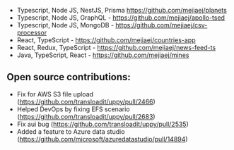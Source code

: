 
- Typescript, Node JS, NestJS, Prisma https://github.com/mejiaej/planets
- Typescript, Node JS, GraphQL - https://github.com/mejiaej/apollo-tsed
- Typescript, Node JS, MongoDB - https://github.com/mejiaej/csv-processor
- React, TypeScript - https://github.com/mejiaej/countries-app
- React, Redux, TypeScript - https://github.com/mejiaej/news-feed-ts
- Java, TypeScript, React - https://github.com/mejiaej/mines

## Open source contributions:
- Fix for AWS S3 file upload (https://github.com/transloadit/uppy/pull/2466)
- Helped DevOps by fixing EFS scenario (https://github.com/transloadit/uppy/pull/2683)
- Fix aui bug (https://github.com/transloadit/uppy/pull/2535)
- Added a feature to Azure data studio (https://github.com/microsoft/azuredatastudio/pull/14894)

<!--
**mejiaej/mejiaej** is a ✨ _special_ ✨ repository because its `README.md` (this file) appears on your GitHub profile.

Here are some ideas to get you started:

- 🔭 I’m currently working on ...
- 🌱 I’m currently learning ...
- 👯 I’m looking to collaborate on ...
- 🤔 I’m looking for help with ...
- 💬 Ask me about ...
- 📫 How to reach me: ...
- 😄 Pronouns: ...
- ⚡ Fun fact: ...
-->

